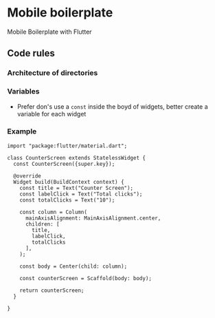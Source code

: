# Mobile boilerplate
Mobile Boilerplate with Flutter


## Code rules

### Architecture of directories


### Variables

- Prefer don's use a `const` inside the boyd of widgets, better create a variable for each widget


### Example

```
import "package:flutter/material.dart";

class CounterScreen extends StatelessWidget {
  const CounterScreen({super.key});

  @override
  Widget build(BuildContext context) {
    const title = Text("Counter Screen");
    const labelClick = Text("Total clicks");
    const totalClicks = Text("10");

    const column = Column(
      mainAxisAlignment: MainAxisAlignment.center,
      children: [
        title,
        labelClick,
        totalClicks
      ],
    );

    const body = Center(child: column);

    const counterScreen = Scaffold(body: body);

    return counterScreen;
  }

}

```